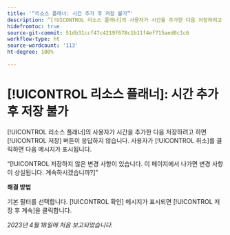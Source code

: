 ```yaml
---
title: '“리소스 플래너: 시간 추가 후 저장 불가”'
description: “[!UICONTROL 리소스 플래너]의 사용자가 시간을 추가한 다음 저장하려고 하면 [!UICONTROL 저장] 버튼이 응답하지 않습니다. 사용자가 [!UICONTROL 취소] 버튼을 클릭하면 저장되지 않은 변경 사항에 대한 메시지가 표시됩니다.”
hidefromtoc: true
source-git-commit: 51db31ccf47c4219f678c1b11f4ef715aed0c1c6
workflow-type: ht
source-wordcount: '113'
ht-degree: 100%

---
```



# [!UICONTROL 리소스 플래너]: 시간 추가 후 저장 불가

[!UICONTROL 리소스 플래너]의 사용자가 시간을 추가한 다음 저장하려고 하면 [!UICONTROL 저장] 버튼이 응답하지 않습니다. 사용자가 [!UICONTROL 취소]를 클릭하면 다음 메시지가 표시됩니다.

“[!UICONTROL 저장하지 않은 변경 사항이 있습니다. 이 페이지에서 나가면 변경 사항이 상실됩니다. 계속하시겠습니까?]”

**해결 방법**

기본 필터를 선택합니다. [!UICONTROL 확인] 메시지가 표시되면 [!UICONTROL 저장 후 계속]을 클릭합니다.

_2023년 4월 18일에 처음 보고되었습니다._

